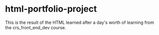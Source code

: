 # html-portfolio-project
This is the result of the HTML learned after a day's worth of learning from the crs_front_end_dev course.
